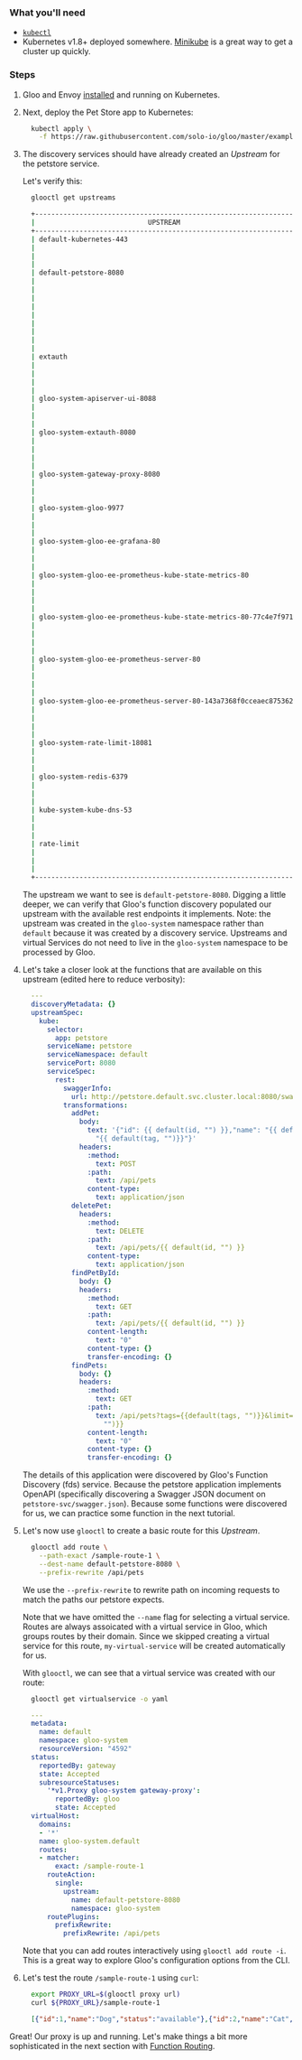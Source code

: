 ### What you'll need

- [`kubectl`](https://kubernetes.io/docs/tasks/tools/install-kubectl/)
- Kubernetes v1.8+ deployed somewhere. [Minikube](https://kubernetes.io/docs/tasks/tools/install-minikube/) is a great way to get a cluster up quickly.

### Steps

1. Gloo and Envoy [installed](../../installation/kubernetes.md) and running on Kubernetes.

1. Next, deploy the Pet Store app to Kubernetes:

    ```bash
      kubectl apply \
        -f https://raw.githubusercontent.com/solo-io/gloo/master/example/petstore/petstore.yaml
    ```

1. The discovery services should have already created an *Upstream* for the petstore service.

    Let's verify this:

    ```bash
      glooctl get upstreams
    ```

    ```bash
      +-----------------------------------------------------------------+------------+----------+---------------------------------------+
      |                            UPSTREAM                             |    TYPE    |  STATUS  |                DETAILS                |
      +-----------------------------------------------------------------+------------+----------+---------------------------------------+
      | default-kubernetes-443                                          | Kubernetes | Accepted | svc name:      kubernetes             |
      |                                                                 |            |          | svc namespace: default                |
      |                                                                 |            |          | port:          443                    |
      |                                                                 |            |          |                                       |
      | default-petstore-8080                                           | Kubernetes | Accepted | svc name:      petstore               |
      |                                                                 |            |          | svc namespace: default                |
      |                                                                 |            |          | port:          8080                   |
      |                                                                 |            |          | REST service:                         |
      |                                                                 |            |          | functions:                            |
      |                                                                 |            |          | - addPet                              |
      |                                                                 |            |          | - deletePet                           |
      |                                                                 |            |          | - findPetById                         |
      |                                                                 |            |          | - findPets                            |
      |                                                                 |            |          |                                       |
      | extauth                                                         | Kubernetes | Accepted | svc name:      extauth                |
      |                                                                 |            |          | svc namespace: gloo-system            |
      |                                                                 |            |          | port:          8080                   |
      |                                                                 |            |          | gRPC service:                         |
      |                                                                 |            |          |                                       |
      | gloo-system-apiserver-ui-8088                                   | Kubernetes | Accepted | svc name:      apiserver-ui           |
      |                                                                 |            |          | svc namespace: gloo-system            |
      |                                                                 |            |          | port:          8088                   |
      |                                                                 |            |          |                                       |
      | gloo-system-extauth-8080                                        | Kubernetes | Accepted | svc name:      extauth                |
      |                                                                 |            |          | svc namespace: gloo-system            |
      |                                                                 |            |          | port:          8080                   |
      |                                                                 |            |          | gRPC service:                         |
      |                                                                 |            |          |                                       |
      | gloo-system-gateway-proxy-8080                                  | Kubernetes | Accepted | svc name:      gateway-proxy          |
      |                                                                 |            |          | svc namespace: gloo-system            |
      |                                                                 |            |          | port:          8080                   |
      |                                                                 |            |          |                                       |
      | gloo-system-gloo-9977                                           | Kubernetes | Accepted | svc name:      gloo                   |
      |                                                                 |            |          | svc namespace: gloo-system            |
      |                                                                 |            |          | port:          9977                   |
      |                                                                 |            |          |                                       |
      | gloo-system-gloo-ee-grafana-80                                  | Kubernetes | Accepted | svc name:      gloo-ee-grafana        |
      |                                                                 |            |          | svc namespace: gloo-system            |
      |                                                                 |            |          | port:          80                     |
      |                                                                 |            |          |                                       |
      | gloo-system-gloo-ee-prometheus-kube-state-metrics-80            | Kubernetes | Accepted | svc name:                             |
      |                                                                 |            |          | gloo-ee-prometheus-kube-state-metrics |
      |                                                                 |            |          | svc namespace: gloo-system            |
      |                                                                 |            |          | port:          80                     |
      |                                                                 |            |          |                                       |
      | gloo-system-gloo-ee-prometheus-kube-state-metrics-80-77c4e7f971 | Kubernetes | Accepted | svc name:                             |
      |                                                                 |            |          | gloo-ee-prometheus-kube-state-metrics |
      |                                                                 |            |          | svc namespace: gloo-system            |
      |                                                                 |            |          | port:          80                     |
      |                                                                 |            |          |                                       |
      | gloo-system-gloo-ee-prometheus-server-80                        | Kubernetes | Accepted | svc name:                             |
      |                                                                 |            |          | gloo-ee-prometheus-server             |
      |                                                                 |            |          | svc namespace: gloo-system            |
      |                                                                 |            |          | port:          80                     |
      |                                                                 |            |          |                                       |
      | gloo-system-gloo-ee-prometheus-server-80-143a7368f0cceaec875362 | Kubernetes | Accepted | svc name:                             |
      |                                                                 |            |          | gloo-ee-prometheus-server             |
      |                                                                 |            |          | svc namespace: gloo-system            |
      |                                                                 |            |          | port:          80                     |
      |                                                                 |            |          |                                       |
      | gloo-system-rate-limit-18081                                    | Kubernetes | Accepted | svc name:      rate-limit             |
      |                                                                 |            |          | svc namespace: gloo-system            |
      |                                                                 |            |          | port:          18081                  |
      |                                                                 |            |          |                                       |
      | gloo-system-redis-6379                                          | Kubernetes | Accepted | svc name:      redis                  |
      |                                                                 |            |          | svc namespace: gloo-system            |
      |                                                                 |            |          | port:          6379                   |
      |                                                                 |            |          |                                       |
      | kube-system-kube-dns-53                                         | Kubernetes | Accepted | svc name:      kube-dns               |
      |                                                                 |            |          | svc namespace: kube-system            |
      |                                                                 |            |          | port:          53                     |
      |                                                                 |            |          |                                       |
      | rate-limit                                                      | Kubernetes | Accepted | svc name:      rate-limit             |
      |                                                                 |            |          | svc namespace: gloo-system            |
      |                                                                 |            |          | port:          18081                  |
      |                                                                 |            |          |                                       |
      +-----------------------------------------------------------------+------------+----------+---------------------------------------+
    ```

    The upstream we want to see is `default-petstore-8080`. Digging a little deeper, we can verify that Gloo's function
    discovery populated our upstream with the available rest endpoints it implements.
    Note: the upstream was created in the `gloo-system` namespace rather than `default` because it was created by a
    discovery service. Upstreams and virtual Services do not need to live in the `gloo-system` namespace to be processed
    by Gloo.

1. Let's take a closer look at the functions that are available on this upstream (edited here to reduce verbosity):

    ```yaml
      ---
      discoveryMetadata: {}
      upstreamSpec:
        kube:
          selector:
            app: petstore
          serviceName: petstore
          serviceNamespace: default
          servicePort: 8080
          serviceSpec:
            rest:
              swaggerInfo:
                url: http://petstore.default.svc.cluster.local:8080/swagger.json
              transformations:
                addPet:
                  body:
                    text: '{"id": {{ default(id, "") }},"name": "{{ default(name, "")}}","tag":
                      "{{ default(tag, "")}}"}'
                  headers:
                    :method:
                      text: POST
                    :path:
                      text: /api/pets
                    content-type:
                      text: application/json
                deletePet:
                  headers:
                    :method:
                      text: DELETE
                    :path:
                      text: /api/pets/{{ default(id, "") }}
                    content-type:
                      text: application/json
                findPetById:
                  body: {}
                  headers:
                    :method:
                      text: GET
                    :path:
                      text: /api/pets/{{ default(id, "") }}
                    content-length:
                      text: "0"
                    content-type: {}
                    transfer-encoding: {}
                findPets:
                  body: {}
                  headers:
                    :method:
                      text: GET
                    :path:
                      text: /api/pets?tags={{default(tags, "")}}&limit={{default(limit,
                        "")}}
                    content-length:
                      text: "0"
                    content-type: {}
                    transfer-encoding: {}
    ```

    The details of this application were discovered by Gloo's Function Discovery (fds) service. Because the petstore
    application implements OpenAPI (specifically discovering a Swagger JSON document on `petstore-svc/swagger.json`).
    Because some functions were discovered for us, we can practice some function in the next tutorial.

1. Let's now use `glooctl` to create a basic route for this *Upstream*.

    ```bash
      glooctl add route \
        --path-exact /sample-route-1 \
        --dest-name default-petstore-8080 \
        --prefix-rewrite /api/pets
    ```

    We use the `--prefix-rewrite` to rewrite path on incoming requests to match the paths our petstore expects.

    Note that we have omitted the `--name` flag for selecting a virtual service. Routes are always assoicated with a
    virtual service in Gloo, which groups routes by their domain. Since we skipped creating a virtual service for this
    route, `my-virtual-service` will be created automatically for us.

    With `glooctl`, we can see that a virtual service was created with our route:

    ```bash
      glooctl get virtualservice -o yaml
    ```

    ```yaml
      ---
      metadata:
        name: default
        namespace: gloo-system
        resourceVersion: "4592"
      status:
        reportedBy: gateway
        state: Accepted
        subresourceStatuses:
          '*v1.Proxy gloo-system gateway-proxy':
            reportedBy: gloo
            state: Accepted
      virtualHost:
        domains:
        - '*'
        name: gloo-system.default
        routes:
        - matcher:
            exact: /sample-route-1
          routeAction:
            single:
              upstream:
                name: default-petstore-8080
                namespace: gloo-system
          routePlugins:
            prefixRewrite:
              prefixRewrite: /api/pets
    ```

    Note that you can add routes interactively using `glooctl add route -i`. This is a great way to explore Gloo's
    configuration options from the CLI.

1. Let's test the route `/sample-route-1` using `curl`:

    ```bash
      export PROXY_URL=$(glooctl proxy url)
      curl ${PROXY_URL}/sample-route-1
    ```

    ```json
      [{"id":1,"name":"Dog","status":"available"},{"id":2,"name":"Cat","status":"pending"}]
    ```

Great! Our proxy is up and running. Let's make things a bit more sophisticated in the next section with [Function Routing](2.md).
